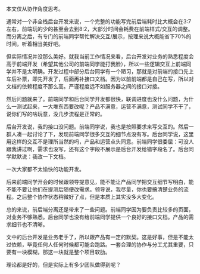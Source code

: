 本文仅从协作角度思考。

通常对一个非全栈后台开发来说，一个完整的功能写完前后端耗时比大概会在3:7左右，前端玩的少的甚至会去到8:2，大部分时间会耗费在前端样式/交互的调整。而分离之后，有专门的前端同学帮忙解决交互/展示，按理来说大概能省下70%的时间，听着相当美好吧。

但实际情况并没那么美好。就我当前工作情况来看，后台开发对业务的熟悉程度会高于前端开发（希望其他公司的前端同学能打我脸），所以一些逻辑交互上前端同学并不是太明确。开发过程中部分后台同学有一个陋习，那就是对前端的接口先上车后补票，即先开发了，后面再补接口文档。因为以前前端都是自己在写，所以对文档的依赖程度不那么高。严谨程度远不如服务器之间的接口对接。

然后问题就来了。前端同学和后台同学开发都很快，联调进度也没什么问题，为什么一测试起来，一大堆东西要改呢？产品不满意，运营不满意，测试同学不干了，说你们写的啥玩意，没几步流程是正常的。

后台开发说，我的接口没问题。前端同学说，我也是按照要求来写交互的。然后一群人凑一起讨论了下，发现前端同学很多交互的细节点没有写。后台同学说，这里用这样的交互不是理所当然的吗，产品和运营点头同意。前端同学很委屈：可没人跟我讲过啊，需求也没写，还有这个字段不展示是后台开发给错字段名了。后台同学默默说：我改一下文档。

一次大家都不太愉快的功能开发。

后来前端同学开会的时候跟领导提意见，能不能让产品同学把交互细节写明白，能不能不要让他们在提测后随便改需求。领导说，我尽量，你也要搞清楚业务的流程。之后整个协作状态稍微好了点，但是本质上其实没多大变化。

总的来说，前后端分离还是带来了一些问题。前端同学因为要负责比较多的页面，对业务不够熟悉。后台同学也没有给前端同学提供一个良好的接口文档。产品的需求细节也不清晰。

文中的后台开发是业务老手了，所以跟产品有一定的默契。这是好事，但是不能太过依赖，毕竟任何人任何时候都可能会跑路。一套合理的协作与分工尤其重要，只要有一块模糊，那这一块就是整个项目软肋。

理论都是好的，但是实际上有多少团队做得到呢？

